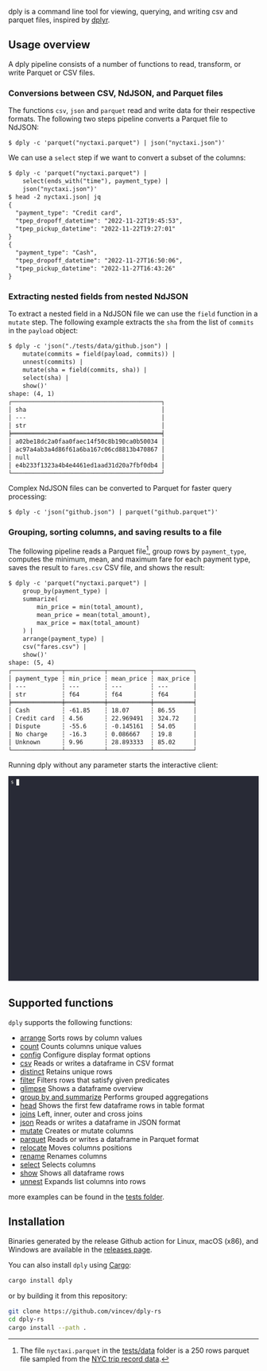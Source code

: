 dply is a command line tool for viewing, querying, and writing csv and parquet
files, inspired by [dplyr](https://dplyr.tidyverse.org/index.html).

## Usage overview

A dply pipeline consists of a number of functions to read, transform, or write
Parquet or CSV files.

### Conversions between CSV, NdJSON, and Parquet files

The functions `csv`, `json` and `parquet` read and write data for their respective
formats. The following two steps pipeline converts a Parquet file to NdJSON:

```
$ dply -c 'parquet("nyctaxi.parquet") | json("nyctaxi.json")'
```

We can use a `select` step if we want to convert a subset of the columns:

```
$ dply -c 'parquet("nyctaxi.parquet") |
    select(ends_with("time"), payment_type) |
    json("nyctaxi.json")'
$ head -2 nyctaxi.json| jq
{
  "payment_type": "Credit card",
  "tpep_dropoff_datetime": "2022-11-22T19:45:53",
  "tpep_pickup_datetime": "2022-11-22T19:27:01"
}
{
  "payment_type": "Cash",
  "tpep_dropoff_datetime": "2022-11-27T16:50:06",
  "tpep_pickup_datetime": "2022-11-27T16:43:26"
}
```

### Extracting nested fields from nested NdJSON

To extract a nested field in a NdJSON file we can use the `field` function in a
`mutate` step. The following example extracts the `sha` from the list of
`commits` in the `payload` object:

```
$ dply -c 'json("./tests/data/github.json") |
    mutate(commits = field(payload, commits)) |
    unnest(commits) |
    mutate(sha = field(commits, sha)) |
    select(sha) |
    show()'
shape: (4, 1)
┌──────────────────────────────────────────┐
│ sha                                      │
│ ---                                      │
│ str                                      │
╞══════════════════════════════════════════╡
│ a02be18dc2a0faa0faec14f50c8b190ca0b50034 │
│ ac97a4ab3a4d86f61a6ba167c06cd8813b470867 │
│ null                                     │
│ e4b233f1323a4b4e4461ed1aad31d20a7fbf0db4 │
└──────────────────────────────────────────┘
```

Complex NdJSON files can be converted to Parquet for faster query processing:

```
$ dply -c 'json("github.json") | parquet("github.parquet")'
```

### Grouping, sorting columns, and saving results to a file

The following pipeline reads a Parquet file[^1], group rows by `payment_type`,
computes the minimum, mean, and maximum fare for each payment type, saves the
result to `fares.csv` CSV file, and shows the result:

```
$ dply -c 'parquet("nyctaxi.parquet") |
    group_by(payment_type) |
    summarize(
        min_price = min(total_amount),
        mean_price = mean(total_amount),
        max_price = max(total_amount)
    ) |
    arrange(payment_type) |
    csv("fares.csv") |
    show()'
shape: (5, 4)
┌──────────────┬───────────┬────────────┬───────────┐
│ payment_type ┆ min_price ┆ mean_price ┆ max_price │
│ ---          ┆ ---       ┆ ---        ┆ ---       │
│ str          ┆ f64       ┆ f64        ┆ f64       │
╞══════════════╪═══════════╪════════════╪═══════════╡
│ Cash         ┆ -61.85    ┆ 18.07      ┆ 86.55     │
│ Credit card  ┆ 4.56      ┆ 22.969491  ┆ 324.72    │
│ Dispute      ┆ -55.6     ┆ -0.145161  ┆ 54.05     │
│ No charge    ┆ -16.3     ┆ 0.086667   ┆ 19.8      │
│ Unknown      ┆ 9.96      ┆ 28.893333  ┆ 85.02     │
└──────────────┴───────────┴────────────┴───────────┘
```

Running dply without any parameter starts the interactive client:

<img src="./docs/demo.gif" alt="Dply demo">

[^1]: The file `nyctaxi.parquet` in the [tests/data][tests-data] folder is a
250 rows parquet file sampled from the [NYC trip record data][nyc-trips].

[nyc-trips]: https://www.nyc.gov/site/tlc/about/tlc-trip-record-data.page
[tests-data]: https://github.com/vincev/dply-rs/tree/main/tests/data

## Supported functions

`dply` supports the following functions:

- [arrange](docs/functions.md#arrange) Sorts rows by column values
- [count](docs/functions.md#count) Counts columns unique values
- [config](docs/functions.md#config) Configure display format options
- [csv](docs/functions.md#csv) Reads or writes a dataframe in CSV format
- [distinct](docs/functions.md#distinct) Retains unique rows
- [filter](docs/functions.md#filter) Filters rows that satisfy given predicates
- [glimpse](docs/functions.md#glimpse) Shows a dataframe overview
- [group by and summarize](docs/functions.md#group_by-and-summarize) Performs grouped aggregations
- [head](docs/functions.md#head) Shows the first few dataframe rows in table format
- [joins](docs/functions.md#joins) Left, inner, outer and cross joins
- [json](docs/functions.md#json) Reads or writes a dataframe in JSON format
- [mutate](docs/functions.md#mutate) Creates or mutate columns
- [parquet](docs/functions.md#parquet) Reads or writes a dataframe in Parquet format
- [relocate](docs/functions.md#relocate) Moves columns positions
- [rename](docs/functions.md#rename) Renames columns
- [select](docs/functions.md#select) Selects columns
- [show](docs/functions.md#show) Shows all dataframe rows
- [unnest](docs/functions.md#unnest) Expands list columns into rows

more examples can be found in the [tests folder](tests).

## Installation

Binaries generated by the release Github action for Linux, macOS (x86), and
Windows are available in the [releases page][github-releases].

[github-releases]: https://github.com/vincev/dply-rs/releases/latest

You can also install `dply` using [Cargo](https://crates.io/install):

```bash
cargo install dply
```

or by building it from this repository:

```bash
git clone https://github.com/vincev/dply-rs
cd dply-rs
cargo install --path .
```
